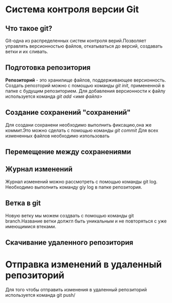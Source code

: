 # Система контроля версии Git 

## Что такое git?
Git-одна из распределенных систем контроля верий.Позволяет управлять версионностью файлов, откатываться до версий, создавать ветки и их сливать.


## Подготовка репозитория
**Репозиторий** - это хранилище файлов, поддерживающее версионность.
Создать репозторий можно с помощью команды *git init*, примененной в папке с будущим репозиторием.
Для добавления версионности к файлу используется команда *git add <имя файла>*
## Создание сохранений "сохранений"
Для создани сохранени необходимо выполнить фиксацию,она же коммит.Это можно сделать с помощью команды *git commit*
Для всех измененных файлов необходимо изпользовать
## Перемещение между сохранениями 

## Журнал изменений 
Журнал изменений можно рассмотреть с помощью команды git log. Необходимо выполнить команду giy log в папке репозитория.

## Ветка в git
Новую ветку мы можем создвать с помощью команды  git branch.Название ветки должгл быть уникальным и не повторяться с уже имеющимися втеками.
## Скачивание удаленного репозитория

# Отправка изменений в удаленный репозиторий

Для того чтобы отправить изменения в удаленный репозиторий используется команда git push/

